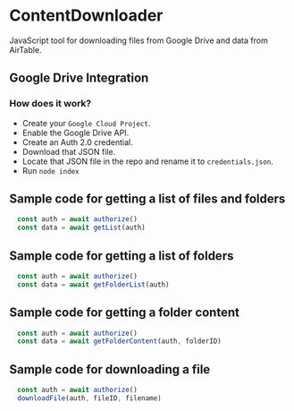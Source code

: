 # ContentDownloader

JavaScript tool for downloading files from Google Drive and data from AirTable.

## Google Drive Integration

### How does it work?

- Create your ```Google Cloud Project```.
- Enable the Google Drive API.
- Create an Auth 2.0 credential.
- Download that JSON file.
- Locate that JSON file in the repo and rename it to ```credentials.json```.
- Run ```node index```

## Sample code for getting a list of files and folders

```javascript
  const auth = await authorize()
  const data = await getList(auth)
```

## Sample code for getting a list of folders

```javascript
  const auth = await authorize()
  const data = await getFolderList(auth)
```

## Sample code for getting a folder content

```javascript
  const auth = await authorize()
  const data = await getFolderContent(auth, folderID)
```

## Sample code for downloading a file

```javascript
  const auth = await authorize()
  downloadFile(auth, fileID, filename)
```
